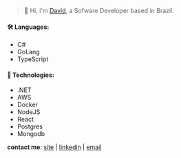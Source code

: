 > 👋 Hi, i'm [David](https://scostadavid.github.io), a Sofware Developer based in Brazil. 

#### 🛠️ Languages:
- C# 
- GoLang
- TypeScript

#### 🔧 Technologies:
- .NET
- AWS
- Docker
- NodeJS
- React
- Postgres
- Mongodb

**contact me**: [site](https://scostadavid.dev) | [linkedin](https://www.linkedin.com/in/scostadavid/) | [email](mailto:me@scostadavid.dev) 
<!-- Toasty 🍞 -->
